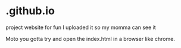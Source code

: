 # .github.io
project website for fun
I uploaded it so my momma can see it

Moto you gotta try and open the index.html in a browser like chrome.

